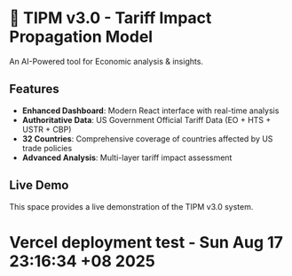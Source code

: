 # 🚀 TIPM v3.0 - Tariff Impact Propagation Model

An AI-Powered tool for Economic analysis & insights.

## Features

- **Enhanced Dashboard**: Modern React interface with real-time analysis
- **Authoritative Data**: US Government Official Tariff Data (EO + HTS + USTR + CBP)
- **32 Countries**: Comprehensive coverage of countries affected by US trade policies
- **Advanced Analysis**: Multi-layer tariff impact assessment

## Live Demo

This space provides a live demonstration of the TIPM v3.0 system.
# Vercel deployment test - Sun Aug 17 23:16:34 +08 2025
